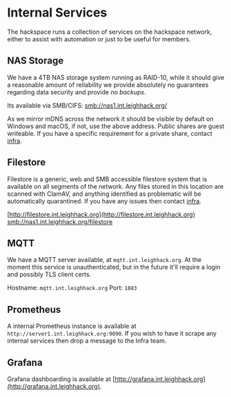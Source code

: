 # Internal Services

The hackspace runs a collection of services on the hackspace network, either to assist with automation or just to be useful for members.

## NAS Storage

We have a 4TB NAS storage system running as RAID-10, while it should give a reasonable amount of reliability we provide absolutely no guarantees regarding data security and provide *no backups*.

Its available via SMB/CIFS: [smb://nas1.int.leighhack.org/](smb://nas1.int.leighhack.org)

As we mirror mDNS across the network it should be visible by default on Windows and macOS, if not, use the above address. Public shares are guest writeable. If you have a specific requirement for a private share, contact [infra](../membership/useful_contacts.md#tech-infrastructure).

## Filestore

Filestore is a generic, web and SMB accessible filestore system that is available on all segments of the network. Any files stored in this location are scanned with ClamAV, and anything identified as problematic will be automatically quarantined. If you have any issues then contact [infra](../membership/useful_contacts.md#tech-infrastructure).

[http://filestore.int.leighhack.org](http://filestore.int.leighhack.org)
[smb://nas1.int.leighhack.org/filestore](smb://nas1.int.leighhack.org/filestore)

## MQTT

We have a MQTT server available, at `mqtt.int.leighhack.org`. At the moment this service is unauthenticated, but in the future it'll require a login and possibly TLS client certs.

Hostname: `mqtt.int.leighhack.org`
Port: `1883`

## Prometheus

A internal Prometheus instance is available at `http://server1.int.leighhack.org:9090`. If you wish to have it scrape any internal services then drop a message to the Infra team.

## Grafana

Grafana dashboarding is available at [http://grafana.int.leighhack.org](http://grafana.int.leighhack.org).